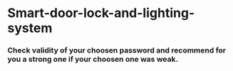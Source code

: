 # Smart-door-lock-and-lighting-system

### Check validity of your choosen password and recommend for you a strong one if your choosen one was weak. 
